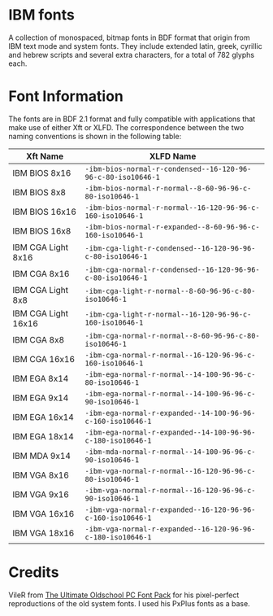 # IBM fonts
A collection of monospaced, bitmap fonts in BDF format that origin from IBM text mode and system fonts. They include extended latin, greek, cyrillic and hebrew scripts and several extra characters, for a total of 782 glyphs each.

# Font Information
The fonts are in BDF 2.1 format and fully compatible with applications that make use of either Xft or XLFD. The correspondence between the two naming conventions is shown in the following table:

Xft Name            | XLFD Name
------------------- | ------------------------------------------------------------
IBM BIOS 8x16       | `-ibm-bios-normal-r-condensed--16-120-96-96-c-80-iso10646-1`
IBM BIOS 8x8        | `-ibm-bios-normal-r-normal--8-60-96-96-c-80-iso10646-1`     
IBM BIOS 16x16      | `-ibm-bios-normal-r-normal--16-120-96-96-c-160-iso10646-1`  
IBM BIOS 16x8       | `-ibm-bios-normal-r-expanded--8-60-96-96-c-160-iso10646-1`  
IBM CGA Light 8x16  | `-ibm-cga-light-r-condensed--16-120-96-96-c-80-iso10646-1`  
IBM CGA 8x16        | `-ibm-cga-normal-r-condensed--16-120-96-96-c-80-iso10646-1` 
IBM CGA Light 8x8   | `-ibm-cga-light-r-normal--8-60-96-96-c-80-iso10646-1`       
IBM CGA Light 16x16 | `-ibm-cga-light-r-normal--16-120-96-96-c-160-iso10646-1`    
IBM CGA 8x8         | `-ibm-cga-normal-r-normal--8-60-96-96-c-80-iso10646-1`      
IBM CGA 16x16       | `-ibm-cga-normal-r-normal--16-120-96-96-c-160-iso10646-1`   
IBM EGA 8x14        | `-ibm-ega-normal-r-normal--14-100-96-96-c-80-iso10646-1`    
IBM EGA 9x14        | `-ibm-ega-normal-r-normal--14-100-96-96-c-90-iso10646-1`    
IBM EGA 16x14       | `-ibm-ega-normal-r-expanded--14-100-96-96-c-160-iso10646-1` 
IBM EGA 18x14       | `-ibm-ega-normal-r-expanded--14-100-96-96-c-180-iso10646-1` 
IBM MDA 9x14        | `-ibm-mda-normal-r-normal--14-100-96-96-c-90-iso10646-1`    
IBM VGA 8x16        | `-ibm-vga-normal-r-normal--16-120-96-96-c-80-iso10646-1`    
IBM VGA 9x16        | `-ibm-vga-normal-r-normal--16-120-96-96-c-90-iso10646-1`    
IBM VGA 16x16       | `-ibm-vga-normal-r-expanded--16-120-96-96-c-160-iso10646-1` 
IBM VGA 18x16       | `-ibm-vga-normal-r-expanded--16-120-96-96-c-180-iso10646-1`

# Credits
VileR from [The Ultimate Oldschool PC Font Pack](http://int10h.org/oldschool-pc-fonts/) for his pixel-perfect reproductions of the old system fonts. I used his PxPlus fonts as a base.
